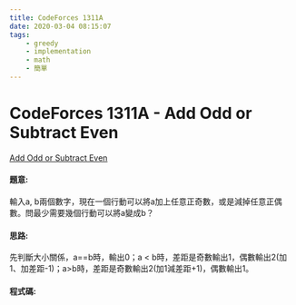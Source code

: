 ```yaml
---
title: CodeForces 1311A
date: 2020-03-04 08:15:07
tags:
    - greedy
    - implementation
    - math
    - 簡單
---
```

# CodeForces 1311A - Add Odd or Subtract Even
[Add Odd or Subtract Even](https://codeforces.com/problemset/problem/1311/A)
<!-- more -->

#### 題意:
輸入a, b兩個數字，現在一個行動可以將a加上任意正奇數，或是減掉任意正偶數。問最少需要幾個行動可以將a變成b？

#### 思路:
先判斷大小關係，a==b時，輸出0；a &lt; b時，差距是奇數輸出1，偶數輸出2(加1、加差距-1)；a&gt;b時，差距是奇數輸出2(加1減差距+1)，偶數輸出1。

#### 程式碼:
<script src="https://gist.github.com/Daviswww/aac217a151f71cd00e822322c2f960d1.js"></script>
